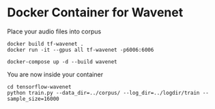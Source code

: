 # Docker Container for Wavenet

Place your audio files into corpus

```
docker build tf-wavenet .
docker run -it --gpus all tf-wavenet -p6006:6006
```

```
docker-compose up -d --build wavenet
```

You are now inside your container

```
cd tensorflow-wavenet
python train.py --data_dir=../corpus/ --log_dir=../logdir/train --sample_size=16000
```